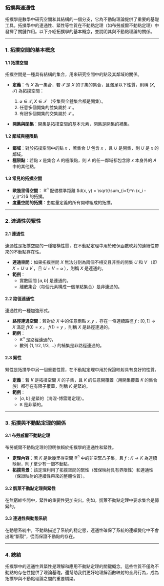 ### 拓撲與連通性  

拓撲學是數學中研究空間和其結構的一個分支，它為不動點理論提供了重要的基礎工具。拓撲學中的連通性、緊性等性質在不動點定理（如布勞威爾不動點定理）中發揮了關鍵作用。以下介紹拓撲學的基本概念，並說明其與不動點理論的關係。

---

### **1. 拓撲空間的基本概念**

#### **1.1 拓撲空間**  
拓撲空間是一種具有結構的集合，用來研究空間中的點及其鄰域的關係。  
- **定義**：令  $`X`$  為一集合，若  $`\mathcal{T}`$  是  $`X`$  的子集的集合，且滿足以下性質，則稱  $`(X, \mathcal{T})`$  為拓撲空間：  
  1.  $`\varnothing \in \mathcal{T}, X \in \mathcal{T}`$ （空集與全體集合都是開集）。  
  2. 任意多個開集的並集屬於  $`\mathcal{T}`$ 。  
  3. 有限多個開集的交集屬於  $`\mathcal{T}`$ 。  

- **開集與閉集**：開集是拓撲空間的基本元素，閉集是開集的補集。

#### **1.2 鄰域與極限點**  
- **鄰域**：對於拓撲空間中的點  $`x`$ ，若集合  $`U`$  包含  $`x`$ ，且  $`U`$  是開集，則  $`U`$  是  $`x`$  的鄰域。  
- **極限點**：若點  $`x`$  是集合  $`A`$  的極限點，則  $`A`$  的任一鄰域都包含除  $`x`$  本身外的  $`A`$  中的其他點。

#### **1.3 常見的拓撲空間**  
- **歐幾里得空間**： $`\mathbb{R}^n`$  配備標準距離  $`d(x, y) = \sqrt{\sum_{i=1}^n (x_i - y_i)^2}`$  的拓撲。  
- **度量空間的拓撲**：由度量定義的所有開球組成的拓撲。  

---

### **2. 連通性與緊性**

#### **2.1 連通性**  
連通性是拓撲空間的一種結構性質，在不動點定理中用於確保函數映射的連續性帶來的不動點存在性。  
- **連通空間**：如果拓撲空間  $`X`$  無法分割為兩個不相交且非空的開集  $`U`$  和  $`V`$ （即  $`X = U \cup V`$ ，且  $`U \cap V = \varnothing`$ ），則稱  $`X`$  是連通的。  
- **範例**：  
  - 實數區間  $`[a, b]`$  是連通的。  
  - 離散集合（每個元素構成一個單點集合）是非連通的。  

#### **2.2 路徑連通性**  
連通性的一種加強形式。  
- **路徑連通空間**：若對於  $`X`$  中的任意兩點  $`x, y`$ ，存在一條連續路徑  $`f: [0, 1] \to X`$  滿足  $`f(0) = x`$ ， $`f(1) = y`$ ，則稱  $`X`$  是路徑連通的。  
- **範例**：  
  -  $`\mathbb{R}^n`$  是路徑連通的。  
  - 數列  $`\{1, 1/2, 1/3, \dots\}`$  的補集是非路徑連通的。  

#### **2.3 緊性**  
緊性是拓撲學中另一個重要性質，在不動點定理中用於保證映射具有良好的性質。  
- **定義**：若  $`K`$  是拓撲空間  $`X`$  的子集，且  $`K`$  的任意開覆蓋（用開集覆蓋  $`K`$  的集合族）都存在有限子覆蓋，則稱  $`K`$  是緊的。  
- **範例**：  
  -  $`[a, b]`$  是緊的（海涅-博雷爾定理）。  
  -  $`\mathbb{R}`$  是非緊的。  

---

### **3. 拓撲與不動點定理的關係**

#### **3.1 布勞威爾不動點定理**  
布勞威爾不動點定理的證明依賴於拓撲學的連通性和緊性。  
- **定理內容**：若  $`K`$  是歐幾里得空間  $`\mathbb{R}^n`$  中的非空緊凸子集，且  $`f: K \to K`$  為連續映射，則  $`f`$  至少有一個不動點。  
- **拓撲背景**：該定理利用了拓撲空間的緊性（確保映射具有界限性）和連通性（保證映射的連續性帶來的整體性質）。  

#### **3.2 凱萊不動點定理與緊性**  
在無窮維空間中，緊性的重要性更加突出。例如，凱萊不動點定理中要求集合是弱緊的。

#### **3.3 連通性與動態系統**  
在動態系統中，不動點描述了系統的穩定態，連通性確保了系統的連續變化中不會出現“斷裂”，從而保證不動點的存在。

---

### **4. 總結**

拓撲學中的連通性與緊性是理解和應用不動點定理的關鍵概念。這些性質不僅為不動點的存在性提供了理論基礎，還幫助我們更好地理解函數映射的全局行為，成為拓撲學與不動點理論之間的重要橋梁。